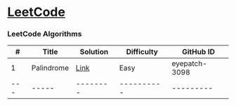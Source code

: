 # [LeetCode](https://leetcode.com/)

### LeetCode Algorithms
| # | Title | Solution | Difficulty | GitHub ID |
|---| ----- | -------- | ---------- | --------- |
|1|Palindrome|[Link](https://github.com/eyepatch-3098/21-days-of-code/blob/main/LeetCode/palindrome%20leetcode.py)|Easy|eyepatch-3098|
|---| ----- | -------- | ---------- | --------- |